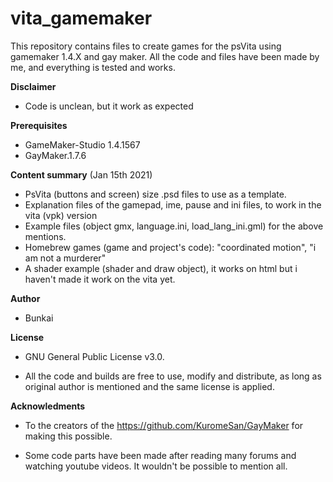 # vita_gamemaker
This repository contains files to create games for the psVita using gamemaker 1.4.X and gay maker. 
All the code and files have been made by me, and everything is tested and works.

**Disclaimer**

- Code is unclean, but it work as expected

**Prerequisites**

- GameMaker-Studio 1.4.1567 
- GayMaker.1.7.6

**Content summary** (Jan 15th 2021)

- PsVita (buttons and screen) size .psd files to use as a template. 
- Explanation files of the gamepad, ime, pause and ini files, to work in the vita (vpk) version
- Example files (object gmx, language.ini, load_lang_ini.gml) for the above mentions.
- Homebrew games (game and project's code): "coordinated motion", "i am not a murderer"
- A shader example (shader and draw object), it works on html but i haven't made it work on the vita yet.

**Author**

 - Bunkai


**License**

 - GNU General Public License v3.0.

 - All the code and builds are free to use, modify and distribute, as long as original 
   author is mentioned and the same license is applied.

**Acknowledments**

 - To the creators of the https://github.com/KuromeSan/GayMaker for making this possible.

 - Some code parts have been made after reading many forums and watching youtube videos. 
   It wouldn't be possible to mention all.
